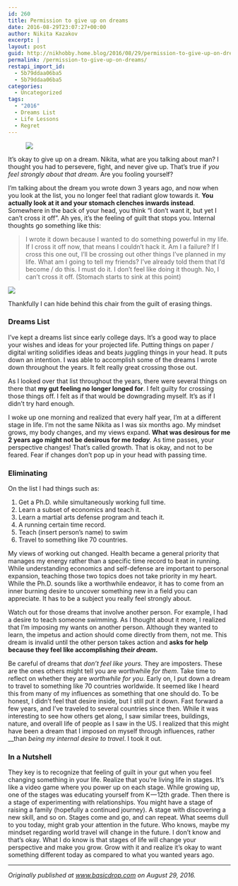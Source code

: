```yaml
---
id: 260
title: Permission to give up on dreams
date: 2016-08-29T23:07:27+00:00
author: Nikita Kazakov
excerpt: |
layout: post
guid: http://nikhobby.home.blog/2016/08/29/permission-to-give-up-on-dreams/
permalink: /permission-to-give-up-on-dreams/
restapi_import_id:
  - 5b79ddaa06ba5
  - 5b79ddaa06ba5
categories:
  - Uncategorized
tags:
  - "2016"
  - Dreams List
  - Life Lessons
  - Regret
---
```

<figure> 

![](http://nikitakazakov.com/wp-content/uploads/2018/08/1c27c-14fyig6gkx9d1lanwv5-_wa.jpeg)  
</figure> 

It’s okay to give up on a dream. Nikita, what are you talking about man? I thought you had to persevere, fight, and never give up. That’s true if _you feel strongly about that dream_. Are you fooling yourself?

<div class="ast-oembed-container">
</div>

I’m talking about the dream you wrote down 3 years ago, and now when you look at the list, you no longer feel that radiant glow towards it. **You actually look at it and your stomach clenches inwards instead**. Somewhere in the back of your head, you think “I don’t want it, but yet I can’t cross it off”. Ah yes, it’s the feeling of guilt that stops you. Internal thoughts go something like this:

> I wrote it down because I wanted to do something powerful in my life. If I cross it off now, that means I couldn’t hack it. Am I a failure? If I cross this one out, I’ll be crossing out other things I’ve planned in my life. What am I going to tell my friends? I’ve already told them that I’d become / do this. I must do it. I don’t feel like doing it though. No, I can’t cross it off. (Stomach starts to sink at this point)<figure class="wp-caption"> 

![](http://nikitakazakov.com/wp-content/uploads/2018/08/366d5-0uylosyu1cif-jn1a.jpg) <figcaption class="wp-caption-text">Thankfully I can hide behind this chair from the guilt of erasing things.</figcaption></figure> 

### Dreams List

I’ve kept a dreams list since early college days. It’s a good way to place your wishes and ideas for your projected life. Putting things on paper / digital writing solidifies ideas and beats juggling things in your head. It puts down an intention. I was able to accomplish some of the dreams I wrote down throughout the years. It felt really great crossing those out.

As I looked over that list throughout the years, there were several things on there that **my gut feeling no longer longed for**. I felt guilty for crossing those things off. I felt as if that would be downgrading myself. It’s as if I didn’t try hard enough.

I woke up one morning and realized that every half year, I’m at a different stage in life. I’m not the same Nikita as I was six months ago. My mindset grows, my body changes, and my views expand. **What was desirous for me 2 years ago might not be desirous for me _today_**_._ As time passes, your perspective changes! That’s called growth. That is okay, and not to be feared. Fear if changes don’t pop up in your head with passing time.

### Eliminating

On the list I had things such as:

  1. Get a Ph.D. while simultaneously working full time.
  2. Learn a subset of economics and teach it.
  3. Learn a martial arts defense program and teach it.
  4. A running certain time record.
  5. Teach (insert person’s name) to swim
  6. Travel to something like 70 countries.

My views of working out changed. Health became a general priority that manages my energy rather than a specific time record to beat in running. While understanding economics and self-defense are important to personal expansion, teaching those two topics does not take priority in my heart. While the Ph.D. sounds like a worthwhile endeavor, it has to come from an inner burning desire to uncover something new in a field you can appreciate. It has to be a subject you really feel strongly about.

Watch out for those dreams that involve another person. For example, I had a desire to teach someone swimming. As I thought about it more, I realized that I’m imposing my wants on another person. Although they wanted to learn, the impetus and action should come directly from them, not me. This dream is invalid until the other person takes action and **asks for help because they feel like accomplishing _their dream_.**

Be careful of dreams that _don’t feel like yours._ They are imposters. These are the ones others might tell you are worthwhile _for them_. Take time to reflect on whether they are _worthwhile for you_. Early on, I put down a dream to travel to something like 70 countries worldwide. It seemed like I heard this from many of my influences as something that one should do. To be honest, I didn’t feel that desire inside, but I still put it down. Fast forward a few years, and I’ve traveled to several countries since then. While it was interesting to see how others get along, I saw similar trees, buildings, nature, and overall life of people as I saw in the US. I realized that this might have been a dream that I imposed on myself through influences, rather __than _being my internal desire to travel_. I took it out.

### In a Nutshell

They key is to recognize that feeling of guilt in your gut when you feel changing something in your life. Realize that you’re living life in stages. It’s like a video game where you power up on each stage. While growing up, one of the stages was educating yourself from K — 12th grade. Then there is a stage of experimenting with relationships. You might have a stage of raising a family (hopefully a continued journey). A stage with discovering a new skill, and so on. Stages come and go, and can repeat. What seems dull to you today, might grab your attention in the future. Who knows, maybe my mindset regarding world travel will change in the future. I don’t know and that’s okay. What I do know is that stages of life will change your perspective and make you grow. Grow with it and realize it’s okay to want something different today as compared to what you wanted years ago.

* * *

_Originally published at_ <a href="http://basicdrop.com" target="_blank" rel="noopener noreferrer"><em>www.basicdrop.com</em></a> _on August 29, 2016._